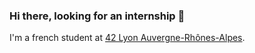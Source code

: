 ### Hi there, looking for an internship 👋

I'm a french student at <a href="https://42lyon.fr/" target="_BLANK"> 42 Lyon Auvergne-Rhônes-Alpes</a>.

<!--
**llecoq/llecoq** is a ✨ _special_ ✨ repository because its `README.md` (this file) appears on your GitHub profile.

Here are some ideas to get you started:

- 🔭 I’m currently working on ...
- 🌱 I’m currently learning ...
- 👯 I’m looking to collaborate on ...
- 🤔 I’m looking for help with ...
- 💬 Ask me about ...
- 📫 How to reach me: ...
- 😄 Pronouns: ...
- ⚡ Fun fact: ...
-->
